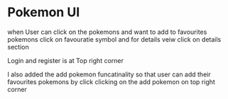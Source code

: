 # Pokemon UI

when User can click on the pokemons and want to add to favourites pokemons click on favouratie symbol and for details veiw click on details section

Login and register is at Top right corner

I also added the add pokemon funcatinality so that user can add their favourites pokemons by click clicking on the add pokemon on top right corner



